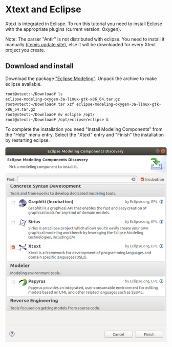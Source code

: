 # Xtext and Eclipse

Xtext is integrated in Eclispe.
To run this tutorial you need to install Eclipse with the appropriate
plugins (current version: Oxygen).

Note: The parser "Antlr" is not distributed with eclipse. You need to install
it manually [(itemis update site)](http://download.itemis.de/updates),
else it will be downloaded for every Xtext project you create.


## Download and install

Download the package
["Eclipse Modeling"](http://www.eclipse.org/downloads/packages/).
Unpack the archive to make eclipse available.

    root@xtext:~/Download# ls
    eclipse-modeling-oxygen-3a-linux-gtk-x86_64.tar.gz
    root@xtext:~/Download# tar xzf eclipse-modeling-oxygen-3a-linux-gtk-x86_64.tar.gz
    root@xtext:~/Download# mv eclipse /opt/
    root@xtext:~/Download# /opt/eclipse/eclipse &


To complete the installation you need "Install Modeling Components" from the
"Help" menu entry. Select the "Xtext" entry and "Finish" the installation by
restarting eclipse.

![install dialog](images/xtext_install.png "select the Xtext component")


